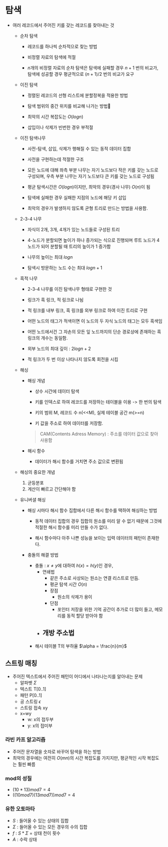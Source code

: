 # 탐색
- 여러 레코드에서 주어진 키를 갖는 레코드를 찾아내는 것
  - 순차 탐색
    - 레코드를 하나씩 순차적으로 찾는 방법
    - 비정렬 자료의 탐색에 적절


    - $n$개의 비정렬 자료의 순차 탐색은 탐색에 실패할 경우 $n+1$ 번의 비교가, 탐색에 성공할 경우 평균적으로 $(n+1) / 2$ 번의 비교가 요구
  - 이진 탐색
    - 정렬된 레코드의 선형 리스트에 분할정복을 적용한 방법
    - 탐색 범위의 중간 위치를 비교해 나가는 방법
    - 최악의 시간 복잡도는 $O(log n)$


    - 삽입이나 삭제가 빈번한 경우 부적절
  - 이진 탐색나무
    - 사전-탐색, 삽입, 삭제가 행해질 수 있는 동적 데이터 집합
    - 사전을 구현하는데 적절한 구조
    - 모든 노드에 대해 좌측 부분 나무는 자기 노드보다 작은 키를 갖는 노드로 구성되며, 우측 부분 나무는 자기 노드보다 큰 키를 갖는 노드로 구성됨
    - 평균 탐색시간은 $O(log n)$이지만, 최악의 경우(경사 나무) $O(n)$이 됨
    - 탐색에 실패한 경우 실패한 지점의 노드에 해당 키 삽입


    - 최악의 경우가 발생하지 않도록 균형 트리로 만드는 방법을 사용함.
  - 2-3-4 나무
    - 자식이 2개, 3개, 4개가 있는 노드들로 구성된 트리
    - 4-노드가 분할되면 높이가 하나 증가되는 식으로 진행되며 루트 노드가 4노드가 되어 분할될 때 트리의 높이가 1 증가함
    - 나무의 높이는 최대 $log n$


    - 탐색시 방문하는 노드 수는 최대 $log n + 1$
  - 흑적 나무

    - 2-3-4 나무를 이진 탐색나무 형태로 구현한 것
    - 링크가 흑 링크, 적 링크로 나뉨
    - 적 링크를 내부 링크, 흑 링크를 외부 링크로 하여 이진 트리로 구현
    - 어떤 노드의 태그가 적색이면 이 노드의 두 자식 노드의 태그는 모두 흑색임
    - 어떤 노드에서건 그 자손의 모든 잎 노드까지의 단순 경로상에 존재하는 흑 링크의 개수는 동일함.
    - 외부 노드의 최대 깊이 : $2 log n + 2$

    - 적 링크가 두 번 이상 나타나지 않도록 회전을 시킴

  - 해싱
    - 해싱 개념
      - 상수 시간에 데이터 탐색
      - 키를 인덱스로 하여 레코드를 저장하는 테이블을 이용 -> 한 번의 탐색
      - 키의 범위 M, 레코드 수 n(<<M), 실제 테이블 공간 m(>=n)

      - 키 값을 주소로 하여 데이터를 저장함.

      > CAM(Contents Adress Memory) : 주소를 데이터 값으로 찾아 사용함 
    - 해시 함수
      - 데이터가 해시 함수를 거치면 주소 값으로 변환됨

  - 해싱의 중요한 개념
    1. 균등분포
    2. 게산이 빠르고 간단해야 함

  - 유니버셜 해싱
    - 해싱 시마다 해시 함수 집합에서 다른 해시 함수를 택하여 해싱하는 방법
      - 동적 데이터 집합의 경우 집합의 원소를 미리 알 수 없기 때문에 그것에 적절한 해시 함수를 미리 만들 수가 없다.

      - 해시 함수마다 아주 나쁜 성능을 보이는 입력 데이터의 패턴이 존재한다.

    - 충돌의 해결 방법
      - 충돌 : $x\not ={y}$에 대하여 $h(x)=h(y)$인 경우,
        - 연쇄법
          - 같은 주소로 사상되는 원소는 연결 리스트로 만듬.
          - 평균 탐색 시간 $O(n)$
          - 장점
            - 원소의 삭제가 용이
          - 단점
            - 포인터 저장을 위한 기억 공간이 추가로 더 많이 들고, 메모리를 동적 할당 받아야 함
        - 개방 주소법
          - 
      - 해시 테이블 T의 부하율 $\alpha = \frac{n}{m}$

## 스트링 매칭
- 주어진 텍스트에서 주어진 패턴이 어디에서 나타나는지를 알아내는 문제
  - 알파벳 $\Sigma$
  - 텍스트 T[0..1]
  - 패턴 P[0..1]
  - 공 스트링 $\epsilon$
  - 스트링 접속 xy
  - x=wy
    - w: x의 접두부 
    - y: x의 접미부

### 라빈 카프 알고리즘
- 주어잔 문자열을 숫자로 바꾸어 탐색을 하는 방법
- 최악의 경우에는 여전히 $O(mn)$의 시간 복잡도를 가지지만, 평균적인 시작 복잡도는 훨씬 빠름



### mod의 성질
- $(10*13) mod7 = 4$  
- $((10 mod 7)(13 mod 7))mod 7 = 4$

### 유한 오토마타
- $S$ : 들어올 수 있는 상태의 집합
- $\Sigma$ : 들어올 수 있는 모든 경우의 수의 집합
- $f$ : $S*\Sigma$ = 상태 천이 횟수
- $A$ : 수락 상태


